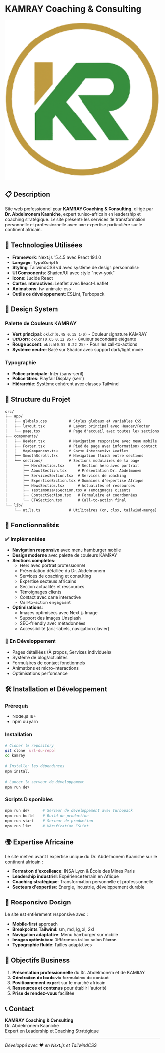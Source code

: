 # KAMRAY Coaching & Consulting

![KAMRAY Logo](./public/kamray_logo.svg)

## 📋 Description

Site web professionnel pour **KAMRAY Coaching & Consulting**, dirigé par **Dr. Abdelmonem Kaaniche**, expert tuniso-africain en leadership et coaching stratégique. Le site présente les services de transformation personnelle et professionnelle avec une expertise particulière sur le continent africain.

## 🚀 Technologies Utilisées

- **Framework**: Next.js 15.4.5 avec React 19.1.0
- **Langage**: TypeScript 5
- **Styling**: TailwindCSS v4 avec système de design personnalisé
- **UI Components**: Shadcn/UI avec style "new-york"
- **Icons**: Lucide React
- **Cartes interactives**: Leaflet avec React-Leaflet
- **Animations**: tw-animate-css
- **Outils de développement**: ESLint, Turbopack

## 🎨 Design System

### Palette de Couleurs KAMRAY
- **Vert principal**: `oklch(0.45 0.15 140)` - Couleur signature KAMRAY
- **Or/Doré**: `oklch(0.65 0.12 85)` - Couleur secondaire élégante
- **Rouge accent**: `oklch(0.55 0.22 25)` - Pour les call-to-actions
- **Système neutre**: Basé sur Shadcn avec support dark/light mode

### Typographie
- **Police principale**: Inter (sans-serif)
- **Police titres**: Playfair Display (serif)
- **Hiérarchie**: Système cohérent avec classes Tailwind

## 📁 Structure du Projet

```
src/
├── app/
│   ├── globals.css          # Styles globaux et variables CSS
│   ├── layout.tsx           # Layout principal avec Header/Footer
│   └── page.tsx             # Page d'accueil avec toutes les sections
├── components/
│   ├── Header.tsx           # Navigation responsive avec menu mobile
│   ├── Footer.tsx           # Pied de page avec informations contact
│   ├── MapComponent.tsx     # Carte interactive Leaflet
│   ├── SmoothScroll.tsx     # Navigation fluide entre sections
│   └── sections/            # Sections modulaires de la page
│       ├── HeroSection.tsx      # Section héro avec portrait
│       ├── AboutSection.tsx     # Présentation Dr. Abdelmonem
│       ├── ServicesSection.tsx  # Services de coaching
│       ├── ExpertiseSection.tsx # Domaines d'expertise Afrique
│       ├── NewsSection.tsx      # Actualités et ressources
│       ├── TestimonialsSection.tsx # Témoignages clients
│       ├── ContactSection.tsx   # Formulaire et coordonnées
│       └── CTASection.tsx       # Call-to-action final
└── lib/
    └── utils.ts             # Utilitaires (cn, clsx, tailwind-merge)
```

## 🌟 Fonctionnalités

### ✅ Implémentées
- **Navigation responsive** avec menu hamburger mobile
- **Design moderne** avec palette de couleurs KAMRAY
- **Sections complètes**:
  - Hero avec portrait professionnel
  - Présentation détaillée du Dr. Abdelmonem
  - Services de coaching et consulting
  - Expertise secteurs africains
  - Section actualités et ressources
  - Témoignages clients
  - Contact avec carte interactive
  - Call-to-action engageant
- **Optimisations**:
  - Images optimisées avec Next.js Image
  - Support des images Unsplash
  - SEO-friendly avec métadonnées
  - Accessibilité (aria-labels, navigation clavier)

### 🚧 En Développement
- Pages détaillées (À propos, Services individuels)
- Système de blog/actualités
- Formulaires de contact fonctionnels
- Animations et micro-interactions
- Optimisations performance

## 🛠️ Installation et Développement

### Prérequis
- Node.js 18+ 
- npm ou yarn

### Installation
```bash
# Cloner le repository
git clone [url-du-repo]
cd kamray

# Installer les dépendances
npm install

# Lancer le serveur de développement
npm run dev
```

### Scripts Disponibles
```bash
npm run dev      # Serveur de développement avec Turbopack
npm run build    # Build de production
npm run start    # Serveur de production
npm run lint     # Vérification ESLint
```

## 🌍 Expertise Africaine

Le site met en avant l'expertise unique du Dr. Abdelmonem Kaaniche sur le continent africain :
- **Formation d'excellence**: INSA Lyon & École des Mines Paris
- **Leadership industriel**: Expérience terrain en Afrique
- **Coaching stratégique**: Transformation personnelle et professionnelle
- **Secteurs d'expertise**: Énergie, industrie, développement durable

## 📱 Responsive Design

Le site est entièrement responsive avec :
- **Mobile-first** approach
- **Breakpoints Tailwind**: sm, md, lg, xl, 2xl
- **Navigation adaptative**: Menu hamburger sur mobile
- **Images optimisées**: Différentes tailles selon l'écran
- **Typographie fluide**: Tailles adaptatives

## 🎯 Objectifs Business

1. **Présentation professionnelle** du Dr. Abdelmonem et de KAMRAY
2. **Génération de leads** via formulaires de contact
3. **Positionnement expert** sur le marché africain
4. **Ressources et contenus** pour établir l'autorité
5. **Prise de rendez-vous** facilitée

## 📞 Contact

**KAMRAY Coaching & Consulting**  
Dr. Abdelmonem Kaaniche  
Expert en Leadership et Coaching Stratégique

---

*Développé avec ❤️ en Next.js et TailwindCSS*